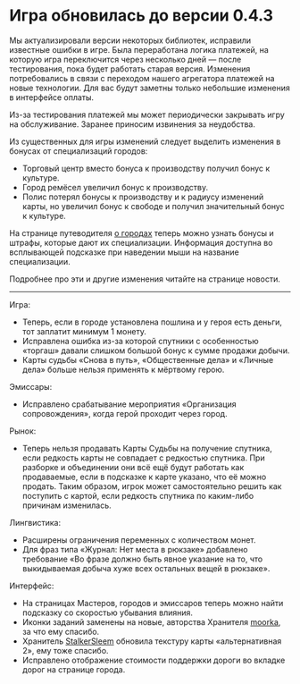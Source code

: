
# Игра обновилась до версии 0.4.3

Мы актуализировали версии некоторых библиотек, исправили известные ошибки в игре. Была переработана логика платежей, на которую игра переключится через несколько дней — после тестирования, пока будет работать старая версия. Изменения потребовались в связи с переходом нашего агрегатора платежей на новые технологии. Для вас будут заметны только небольшие изменения в интерфейсе оплаты.

Из-за тестирования платежей мы может периодически закрывать игру на обслуживание. Заранее приносим извинения за неудобства.

Из существенных для игры изменений следует выделить изменения в бонусах от специализаций городов:

- Торговый центр вместо бонуса к производству получил бонус к культуре.
- Город ремёсел увеличил бонус к производству.
- Полис потерял бонусы к производству и к радиусу изменений карты, но увеличил бонус к свободе и получил значительный бонус к культуре.

На странице путеводителя [о городах](https://the-tale.org/guide/cities) теперь можно узнать бонусы и штрафы, которые дают их специализации. Информация доступна во всплывающей подсказке при наведении мыши на название специализации.

Подробнее про эти и другие изменения читайте на странице новости.

---------------------------

Игра:

- Теперь, если в городе установлена пошлина и у героя есть деньги, тот заплатит минимум 1 монету.
- Исправлена ошибка из-за которой спутники с особенностью «торгаш» давали слишком большой бонус к сумме продажи добычи.
- Карты судьбы «Снова в путь», «Общественные дела» и «Личные дела» больше нельзя применять к мёртвому герою.

Эмиссары:

- Исправлено срабатывание мероприятия «Организация сопровождения», когда герой проходит через город.

Рынок:

- Теперь нельзя продавать Карты Судьбы на получение спутника, если редкость карты не совпадает с редкостью спутника. При разборке и объединении они всё ещё будут работать как продаваемые, если в подсказке к карте указано, что её можно продать. Таким образом, игрок может самостоятельно решить как поступить с картой, если редкость спутника по каким-либо причинам изменилась.

Лингвистика:

- Расширены ограничения переменных с количеством монет.
- Для фраз типа «Журнал: Нет места в рюкзаке» добавлено требование «Во фразе должно быть явное указание на то, что выкидываемая добыча хуже всех остальных вещей в рюкзаке».

Интерфейс:

- На страницах Мастеров, городов и эмиссаров теперь можно найти подсказку со скоростью убывания влияния.
- Иконки заданий заменены на новые, авторства Хранителя [moorka](https://the-tale.org/accounts/76381), за что ему спасибо.
- Хранитель [StalkerSleem](https://the-tale.org/accounts/72268) обновила текстуру карты «альтернативная 2», ему тоже спасибо.
- Исправлено отображение стоимости поддержки дороги во вкладке дорог на странице города.
